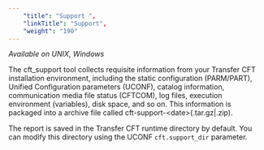 ```yaml
---
    "title": "Support ",
    "linkTitle": "Support",
    "weight": "190"
---
```

*Available on UNIX, Windows*

The cft_support tool collects requisite information from your Transfer CFT installation environment, including the static configuration (PARM/PART), Unified Configuration parameters (UCONF), catalog information, communication media file status (CFTCOM), log files, execution environment (variables), disk space, and so on. This information is packaged into a archive file called cft-support-&lt;date&gt;(.tar.gz&#124;.zip).

The report is saved in the Transfer CFT runtime directory by default. You can modify this directory using the UCONF `cft.support_dir` parameter.
